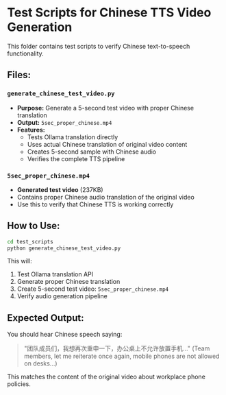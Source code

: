 # Test Scripts for Chinese TTS Video Generation

This folder contains test scripts to verify Chinese text-to-speech functionality.

## Files:

### `generate_chinese_test_video.py`
- **Purpose:** Generate a 5-second test video with proper Chinese translation
- **Output:** `5sec_proper_chinese.mp4` 
- **Features:**
  - Tests Ollama translation directly
  - Uses actual Chinese translation of original video content
  - Creates 5-second sample with Chinese audio
  - Verifies the complete TTS pipeline

### `5sec_proper_chinese.mp4`
- **Generated test video** (237KB)
- Contains proper Chinese audio translation of the original video
- Use this to verify that Chinese TTS is working correctly

## How to Use:

```bash
cd test_scripts
python generate_chinese_test_video.py
```

This will:
1. Test Ollama translation API
2. Generate proper Chinese translation
3. Create 5-second test video: `5sec_proper_chinese.mp4`
4. Verify audio generation pipeline

## Expected Output:
You should hear Chinese speech saying:
> "团队成员们，我想再次重申一下，办公桌上不允许放置手机..."
> (Team members, let me reiterate once again, mobile phones are not allowed on desks...)

This matches the content of the original video about workplace phone policies.